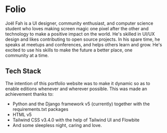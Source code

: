 # **Folio**

Joël Fah is a UI designer, community enthusiast, and computer science student who loves making screen magic one pixel after the other and technology to make a positive impact on the world. He's skilled in UI/UX design and likes contributing to open source projects. In his spare time, he speaks at meetups and conferences, and helps others learn and grow. He's excited to use his skills to make the future a better place, one community at a time.

## **Tech Stack**
The intention of this portfolio website was to make it dynamic so as to enable editions whenever and wherever possible. This was made an achievement thanks to:
- Python and the Django framework v5 (currently) together with the requirements.txt packages
- HTML v5
- Tailwind CSS v3.4.0 with the help of Tailwind UI and Flowbite
- And some sleepless night, caring and love.